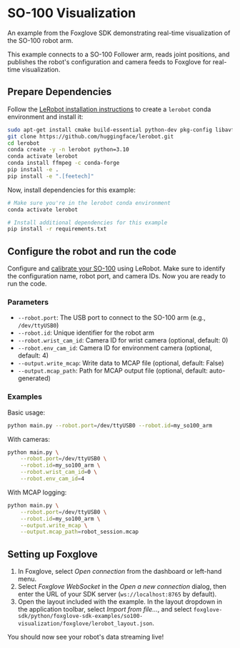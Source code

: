 # SO-100 Visualization

An example from the Foxglove SDK demonstrating real-time visualization of the SO-100 robot arm.

This example connects to a SO-100 Follower arm, reads joint positions, and publishes the robot's
configuration and camera feeds to Foxglove for real-time visualization.

## Prepare Dependencies

Follow the [LeRobot installation instructions](https://huggingface.co/docs/lerobot/en/installation) to create a `lerobot` conda environment and install it:

```bash
sudo apt-get install cmake build-essential python-dev pkg-config libavformat-dev libavcodec-dev libavdevice-dev libavutil-dev libswscale-dev libswresample-dev libavfilter-dev pkg-config
git clone https://github.com/huggingface/lerobot.git
cd lerobot
conda create -y -n lerobot python=3.10
conda activate lerobot
conda install ffmpeg -c conda-forge
pip install -e .
pip install -e ".[feetech]"
```

Now, install dependencies for this example:
```bash
# Make sure you're in the lerobot conda environment
conda activate lerobot

# Install additional dependencies for this example
pip install -r requirements.txt
```

## Configure the robot and run the code

Configure and [calibrate your SO-100](https://huggingface.co/docs/lerobot/en/so100#calibrate) using LeRobot. Make sure to identify the configuration name, robot port, and camera IDs. Now you are ready to run the code.

### Parameters

- `--robot.port`: The USB port to connect to the SO-100 arm (e.g., `/dev/ttyUSB0`)
- `--robot.id`: Unique identifier for the robot arm
- `--robot.wrist_cam_id`: Camera ID for wrist camera (optional, default: 0)
- `--robot.env_cam_id`: Camera ID for environment camera (optional, default: 4)
- `--output.write_mcap`: Write data to MCAP file (optional, default: False)
- `--output.mcap_path`: Path for MCAP output file (optional, default: auto-generated)

### Examples

Basic usage:
```bash
python main.py --robot.port=/dev/ttyUSB0 --robot.id=my_so100_arm
```

With cameras:
```bash
python main.py \
    --robot.port=/dev/ttyUSB0 \
    --robot.id=my_so100_arm \
    --robot.wrist_cam_id=0 \
    --robot.env_cam_id=4
```

With MCAP logging:
```bash
python main.py \
    --robot.port=/dev/ttyUSB0 \
    --robot.id=my_so100_arm \
    --output.write_mcap \
    --output.mcap_path=robot_session.mcap
```

## Setting up Foxglove

1. In Foxglove, select _Open connection_ from the dashboard or left-hand menu.
2. Select _Foxglove WebSocket_ in the _Open a new connection_ dialog, then enter the URL of your SDK server (`ws://localhost:8765` by default).
3. Open the layout included with the example. In the layout dropdown in the application toolbar, select _Import from file..._, and select `foxglove-sdk/python/foxglove-sdk-examples/so100-visualization/foxglove/lerobot_layout.json`.

You should now see your robot's data streaming live!
